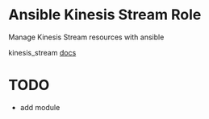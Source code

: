 # Ansible Kinesis Stream Role

Manage Kinesis Stream resources with ansible

kinesis_stream [docs](https://docs.ansible.com/ansible/latest/modules/kinesis_stream_module.html)

# TODO
- add module
